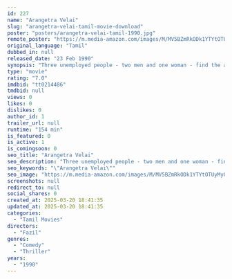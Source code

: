 ```yaml
---
id: 227
name: "Arangetra Velai"
slug: "arangetra-velai-tamil-movie-download"
poster: "posters/arangetra-velai-tamil-1990.jpg"
remote_poster: "https://m.media-amazon.com/images/M/MV5BZmRkODk1YTYtOTUyMy00YzdiLTg2MzktYjhlNjUzYzk0YzA5XkEyXkFqcGdeQXVyOTk3NTc2MzE@._V1_SX300.jpg"
original_language: "Tamil"
dubbed_in: null
released_date: "23 Feb 1990"
synopsis: "Three unemployed people - two men and one woman - find the answer to their money problems when they receive a call from a kidnapper through a cross connection."
type: "movie"
rating: "7.0"
imdbid: "tt0214486"
tmdbid: null
views: 0
likes: 0
dislikes: 0
author_id: 1
trailer_url: null
runtime: "154 min"
is_featured: 0
is_active: 1
is_comingsoon: 0
seo_title: "Arangetra Velai"
seo_description: "Three unemployed people - two men and one woman - find the answer to their money problems when they receive a call from a kidnapper through a cross connection."
seo_keywords: "\"Arangetra Velai\""
seo_image: "https://m.media-amazon.com/images/M/MV5BZmRkODk1YTYtOTUyMy00YzdiLTg2MzktYjhlNjUzYzk0YzA5XkEyXkFqcGdeQXVyOTk3NTc2MzE@._V1_SX300.jpg"
screenshots: null
redirect_to: null
social_shares: 0
created_at: 2025-03-20 18:41:35
updated_at: 2025-03-20 18:41:35
categories:
  - "Tamil Movies"
directors:
  - "Fazil"
genres:
  - "Comedy"
  - "Thriller"
years:
  - "1990"
---
```

